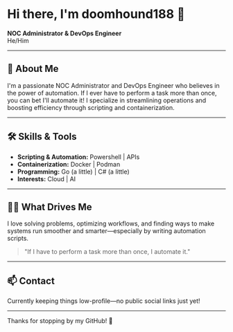 # Hi there, I'm doomhound188 👋

**NOC Administrator & DevOps Engineer**  
He/Him

---

## 🚀 About Me

I'm a passionate NOC Administrator and DevOps Engineer who believes in the power of automation. If I ever have to perform a task more than once, you can bet I'll automate it! I specialize in streamlining operations and boosting efficiency through scripting and containerization.

---

## 🛠️ Skills & Tools

- **Scripting & Automation:** Powershell | APIs
- **Containerization:** Docker | Podman
- **Programming:** Go (a little) | C# (a little)
- **Interests:** Cloud | AI

---

## 🧑‍💻 What Drives Me

I love solving problems, optimizing workflows, and finding ways to make systems run smoother and smarter—especially by writing automation scripts.

> "If I have to perform a task more than once, I automate it."

---

## 📫 Contact

Currently keeping things low-profile—no public social links just yet!

---

Thanks for stopping by my GitHub! 🚦
